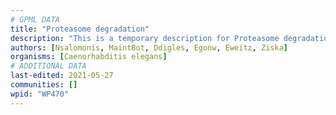 ```yaml
---
# GPML DATA
title: "Proteasome degradation"
description: "This is a temporary description for Proteasome degradation"
authors: [Nsalomonis, MaintBot, Ddigles, Egonw, Eweitz, Ziska]
organisms: [Caenorhabditis elegans]
# ADDITIONAL DATA
last-edited: 2021-05-27
communities: []
wpid: "WP470"
---
```

